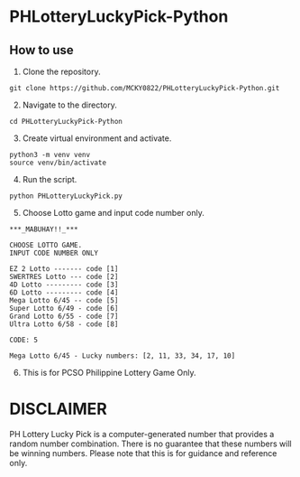# PHLotteryLuckyPick-Python

## How to use

1. Clone the repository.
```
git clone https://github.com/MCKY0822/PHLotteryLuckyPick-Python.git
```

2. Navigate to the directory.
```
cd PHLotteryLuckyPick-Python
```

3. Create virtual environment and activate.
```
python3 -m venv venv
source venv/bin/activate
```

4. Run the script.
```
python PHLotteryLuckyPick.py
```

5. Choose Lotto game and input code number only.
```
***_MABUHAY!!_***

CHOOSE LOTTO GAME.
INPUT CODE NUMBER ONLY

EZ 2 Lotto ------- code [1]
SWERTRES Lotto --- code [2]
4D Lotto --------- code [3]
6D Lotto --------- code [4]
Mega Lotto 6/45 -- code [5]
Super Lotto 6/49 - code [6]
Grand Lotto 6/55 - code [7]
Ultra Lotto 6/58 - code [8]

CODE: 5

Mega Lotto 6/45 - Lucky numbers: [2, 11, 33, 34, 17, 10]
```

6. This is for PCSO Philippine Lottery Game Only.
#
# DISCLAIMER

PH Lottery Lucky Pick is a computer-generated number that provides a random number combination. There is no guarantee that these numbers will be winning numbers. Please note that this is for guidance and reference only.
#
